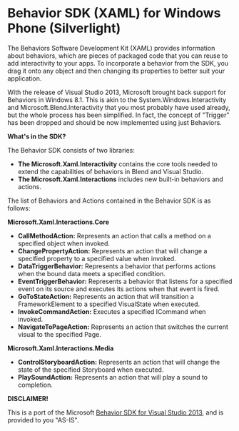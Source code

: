 # Behavior SDK (XAML) for Windows Phone (Silverlight)

The Behaviors Software Development Kit (XAML) provides information about behaviors, which are pieces of packaged code that you can reuse to add interactivity to your apps. To incorporate a behavior from the SDK, you drag it onto any object and then changing its properties to better suit your application.

With the release of Visual Studio 2013, Microsoft brought back support for Behaviors in Windows 8.1. This is akin to the System.Windows.Interactivity and Microsoft.Blend.Interactivity that you most probably have used already, but the whole process has been simplified. In fact, the concept of "Trigger" has been dropped and should be now implemented using just Behaviors.

**What's in the SDK?**

The Behavior SDK consists of two libraries:

- **The Microsoft.Xaml.Interactivity** contains the core tools needed to extend the capabilities of behaviors in Blend and Visual Studio.
- **The Microsoft.Xaml.Interactions** includes new built-in behaviors and actions.

The list of Behaviors and Actions contained in the Behavior SDK is as follows:

**Microsoft.Xaml.Interactions.Core**

- **CallMethodAction:** Represents an action that calls a method on a specified object when invoked.
- **ChangePropertyAction:** Represents an action that will change a specified property to a specified value when invoked.
- **DataTriggerBehavior:** Represents a behavior that performs actions when the bound data meets a specified condition.
- **EventTriggerBehavior:** Represents a behavior that listens for a specified event on its source and executes its actions when that event is fired.
- **GoToStateAction:** Represents an action that will transition a FrameworkElement to a specified VisualState when executed.
- **InvokeCommandAction:** Executes a specified ICommand when invoked.
- **NavigateToPageAction:** Represents an action that switches the current visual to the specified Page.

**Microsoft.Xaml.Interactions.Media**

- **ControlStoryboardAction:** Represents an action that will change the state of the specified Storyboard when executed.
- **PlaySoundAction:** Represents an action that will play a sound to completion.

**DISCLAIMER!**

This is a port of the Microsoft [Behavior SDK for Visual Studio 2013](http://msdn.microsoft.com/en-us/library/dn457340.aspx), and is provided to you "AS-IS".



